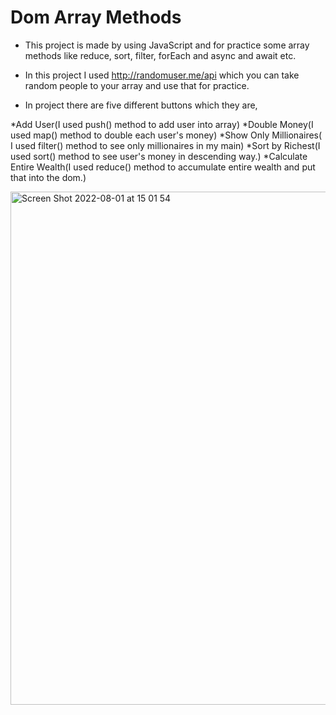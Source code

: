 # Dom Array Methods

* This project is made by using JavaScript and for practice some array methods like reduce, sort, filter, forEach and async and await etc.

* In this project I used http://randomuser.me/api which you can take random people to your array and use that for practice.

* In project there are five different buttons which they are,

*Add User(I used push() method to add user into array)
*Double Money(I used map() method to double each user's money)
*Show Only Millionaires( I used filter() method to see only millionaires in my main)
*Sort by Richest(I used sort() method to see user's money in descending way.)
*Calculate Entire Wealth(I used reduce() method to accumulate entire wealth and put that into the dom.)


<img width="821" alt="Screen Shot 2022-08-01 at 15 01 54" src="https://user-images.githubusercontent.com/100119877/182143607-5fb45473-de4d-44cc-b656-a77198809d05.png">

